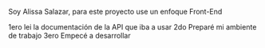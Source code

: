 Soy Alissa Salazar, para este proyecto use un enfoque Front-End

1ero lei la documentación de la API que iba a usar
2do Preparé mi ambiente de trabajo
3ero Empecé a desarrollar